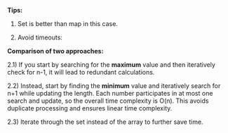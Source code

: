 **Tips:**

1. Set is better than map in this case.

2. Avoid timeouts:

**Comparison of two approaches:**

2.1) If you start by searching for the **maximum** value and then iteratively check for n-1, it will lead to redundant calculations.

2.2) Instead, start by finding the **minimum** value and iteratively search for n+1 while updating the length. Each number participates in at most one search and update, so the overall time complexity is O(n). This avoids duplicate processing and ensures linear time complexity.

2.3) Iterate through the set instead of the array to further save time.

